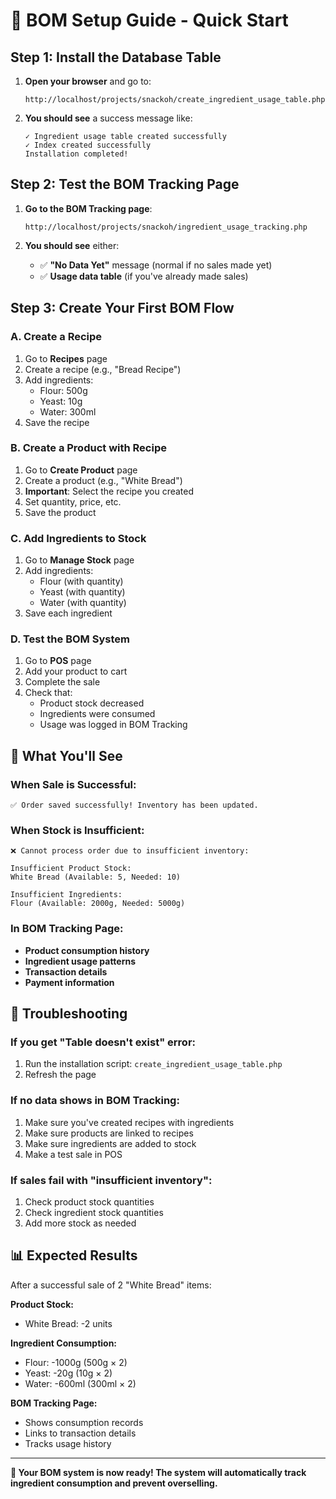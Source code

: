 # 🚀 BOM Setup Guide - Quick Start

## **Step 1: Install the Database Table**

1. **Open your browser** and go to:
   ```
   http://localhost/projects/snackoh/create_ingredient_usage_table.php
   ```

2. **You should see** a success message like:
   ```
   ✓ Ingredient usage table created successfully
   ✓ Index created successfully
   Installation completed!
   ```

## **Step 2: Test the BOM Tracking Page**

1. **Go to the BOM Tracking page**:
   ```
   http://localhost/projects/snackoh/ingredient_usage_tracking.php
   ```

2. **You should see** either:
   - ✅ **"No Data Yet"** message (normal if no sales made yet)
   - ✅ **Usage data table** (if you've already made sales)

## **Step 3: Create Your First BOM Flow**

### **A. Create a Recipe**
1. Go to **Recipes** page
2. Create a recipe (e.g., "Bread Recipe")
3. Add ingredients:
   - Flour: 500g
   - Yeast: 10g
   - Water: 300ml
4. Save the recipe

### **B. Create a Product with Recipe**
1. Go to **Create Product** page
2. Create a product (e.g., "White Bread")
3. **Important**: Select the recipe you created
4. Set quantity, price, etc.
5. Save the product

### **C. Add Ingredients to Stock**
1. Go to **Manage Stock** page
2. Add ingredients:
   - Flour (with quantity)
   - Yeast (with quantity)
   - Water (with quantity)
3. Save each ingredient

### **D. Test the BOM System**
1. Go to **POS** page
2. Add your product to cart
3. Complete the sale
4. Check that:
   - Product stock decreased
   - Ingredients were consumed
   - Usage was logged in BOM Tracking

## **🎯 What You'll See**

### **When Sale is Successful:**
```
✅ Order saved successfully! Inventory has been updated.
```

### **When Stock is Insufficient:**
```
❌ Cannot process order due to insufficient inventory:

Insufficient Product Stock:
White Bread (Available: 5, Needed: 10)

Insufficient Ingredients:
Flour (Available: 2000g, Needed: 5000g)
```

### **In BOM Tracking Page:**
- **Product consumption history**
- **Ingredient usage patterns**
- **Transaction details**
- **Payment information**

## **🔧 Troubleshooting**

### **If you get "Table doesn't exist" error:**
1. Run the installation script: `create_ingredient_usage_table.php`
2. Refresh the page

### **If no data shows in BOM Tracking:**
1. Make sure you've created recipes with ingredients
2. Make sure products are linked to recipes
3. Make sure ingredients are added to stock
4. Make a test sale in POS

### **If sales fail with "insufficient inventory":**
1. Check product stock quantities
2. Check ingredient stock quantities
3. Add more stock as needed

## **📊 Expected Results**

After a successful sale of 2 "White Bread" items:

**Product Stock:**
- White Bread: -2 units

**Ingredient Consumption:**
- Flour: -1000g (500g × 2)
- Yeast: -20g (10g × 2)
- Water: -600ml (300ml × 2)

**BOM Tracking Page:**
- Shows consumption records
- Links to transaction details
- Tracks usage history

---

**🎉 Your BOM system is now ready! The system will automatically track ingredient consumption and prevent overselling.** 